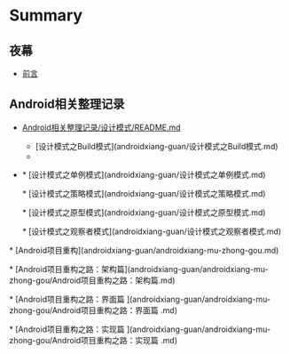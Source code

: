 # Summary

## 夜幕

* [前言](README.md)

## Android相关整理记录

* [Android相关整理记录/设计模式/README.md](/Android相关整理记录/设计模式/README.md)
  * \[设计模式之Build模式\]\(androidxiang-guan/设计模式之Build模式.md\)
  * 
* \* \[设计模式之单例模式\]\(androidxiang-guan/设计模式之单例模式.md\)

  \* \[设计模式之策略模式\]\(androidxiang-guan/设计模式之策略模式.md\)

  \* \[设计模式之原型模式\]\(androidxiang-guan/设计模式之原型模式.md\)

  \* \[设计模式之观察者模式\]\(androidxiang-guan/设计模式之观察者模式.md\)

\* \[Android项目重构\]\(androidxiang-guan/androidxiang-mu-zhong-gou.md\)

\* \[Android项目重构之路：架构篇\]\(androidxiang-guan/androidxiang-mu-zhong-gou/Android项目重构之路：架构篇.md\)

\* \[Android项目重构之路：界面篇 \]\(androidxiang-guan/androidxiang-mu-zhong-gou/Android项目重构之路：界面篇 .md\)

\* \[Android项目重构之路：实现篇 \]\(androidxiang-guan/androidxiang-mu-zhong-gou/Android项目重构之路：实现篇 .md\)

